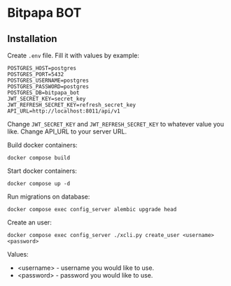 # Bitpapa BOT

## Installation 

Create `.env` file. Fill it with values by example:
```
POSTGRES_HOST=postgres
POSTGRES_PORT=5432
POSTGRES_USERNAME=postgres
POSTGRES_PASSWORD=postgres
POSTGRES_DB=bitpapa_bot
JWT_SECRET_KEY=secret_key
JWT_REFRESH_SECRET_KEY=refresh_secret_key
API_URL=http://localhost:8011/api/v1
```

Change `JWT_SECRET_KEY` and `JWT_REFRESH_SECRET_KEY` to whatever value you like. Change API_URL to your server URL.

Build docker containers:
```
docker compose build
```

Start docker containers:
```
docker compose up -d
```

Run migrations on database:
```
docker compose exec config_server alembic upgrade head
```

Create an user:
```
docker compose exec config_server ./xcli.py create_user <username> <password>
```

Values:
- \<username> - username you would like to use.
- \<password> - password you would like to use.
